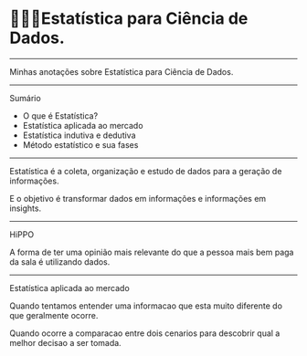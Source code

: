 # 👩‍🔬🎲Estatística para Ciência de Dados.

---

Minhas anotações sobre Estatística para Ciência de Dados.

---

Sumário

* O que é Estatística?
* Estatística aplicada ao mercado
* Estatística indutiva e dedutiva
* Método estatístico e sua fases

---

Estatística é a coleta, organização e estudo de dados para a geração de informações.

E o objetivo é transformar dados em informações e informações em insights.

---

HiPPO

A forma de ter uma opinião mais relevante do que a pessoa mais bem paga da sala é utilizando dados.

---

Estatística aplicada ao mercado

Quando tentamos entender uma informacao que esta muito diferente do que geralmente ocorre.

Quando ocorre a comparacao entre dois cenarios para descobrir qual a melhor decisao a ser tomada.




